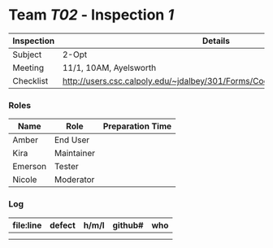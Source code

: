 # Team *T02* - Inspection *1*
 
Inspection | Details
----- | -----
Subject | 2-Opt
Meeting | 11/1, 10AM, Ayelsworth
Checklist | http://users.csc.calpoly.edu/~jdalbey/301/Forms/CodeReviewChecklistJava.pdf

### Roles
Name | Role | Preparation Time
---- | ---- | ----
 Amber | End User | 
 Kira | Maintainer |
 Emerson | Tester |
 Nicole | Moderator |

### Log
file:line | defect | h/m/l | github# | who
--- | --- |:---:|:---:| ---
 | | | |
 | | | |
